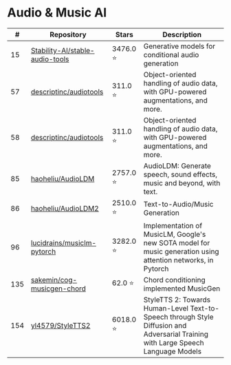 # Audio & Music AI

| # | Repository | Stars | Description |
|---|---|---|---|
| 15 | [Stability-AI/stable-audio-tools](https://github.com/Stability-AI/stable-audio-tools) | 3476.0 ⭐ | Generative models for conditional audio generation |
| 57 | [descriptinc/audiotools](https://github.com/descriptinc/audiotools) | 311.0 ⭐ | Object-oriented handling of audio data, with GPU-powered augmentations, and more. |
| 58 | [descriptinc/audiotools](https://github.com/descriptinc/audiotools) | 311.0 ⭐ | Object-oriented handling of audio data, with GPU-powered augmentations, and more. |
| 85 | [haoheliu/AudioLDM](https://github.com/haoheliu/AudioLDM) | 2757.0 ⭐ | AudioLDM: Generate speech, sound effects, music and beyond, with text. |
| 86 | [haoheliu/AudioLDM2](https://github.com/haoheliu/AudioLDM2) | 2510.0 ⭐ | Text-to-Audio/Music Generation |
| 96 | [lucidrains/musiclm-pytorch](https://github.com/lucidrains/musiclm-pytorch) | 3282.0 ⭐ | Implementation of MusicLM, Google's new SOTA model for music generation using attention networks, in Pytorch |
| 135 | [sakemin/cog-musicgen-chord](https://github.com/sakemin/cog-musicgen-chord) | 62.0 ⭐ | Chord conditioning implemented MusicGen |
| 154 | [yl4579/StyleTTS2](https://github.com/yl4579/StyleTTS2) | 6018.0 ⭐ | StyleTTS 2: Towards Human-Level Text-to-Speech through Style Diffusion and Adversarial Training with Large Speech Language Models |
